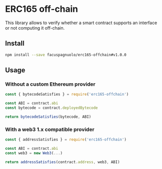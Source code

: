 # ERC165 off-chain

This library allows to verify whether a smart contract supports an interface or not computing it off-chain.

## Install

```bash
npm install --save facuspagnuolo/erc165-offchain#v1.0.0
```

## Usage

### Without a custom Ethereum provider

```js
const { bytecodeSatisfies } = require('erc165-offchain')

const ABI = contract.abi
const bytecode = contract.deployedBytecode

return bytecodeSatisfies(bytecode, ABI)
```

### With a web3 1.x compatible provider

```js
const { addressSatisfies } = require('erc165-offchain')

const ABI = contract.abi
const web3 = new Web3(...)

return addressSatisfies(contract.address, web3, ABI)
```
